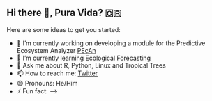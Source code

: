 ## Hi there 👋, Pura Vida? 🇨🇷 




Here are some ideas to get you started:

- 🔭 I’m currently working on developing a module for the Predictive Ecosystem Analyzer [PEcAn](https://pecanproject.github.io/)
- 🌱 I’m currently learning Ecological Forecasting 
- 💬 Ask me about R, Python, Linux and Tropical Trees  
- 📫 How to reach me: [Twitter](https://twitter.com/ecamo19)
- 😄 Pronouns: He/Him
- ⚡ Fun fact: 
-->
